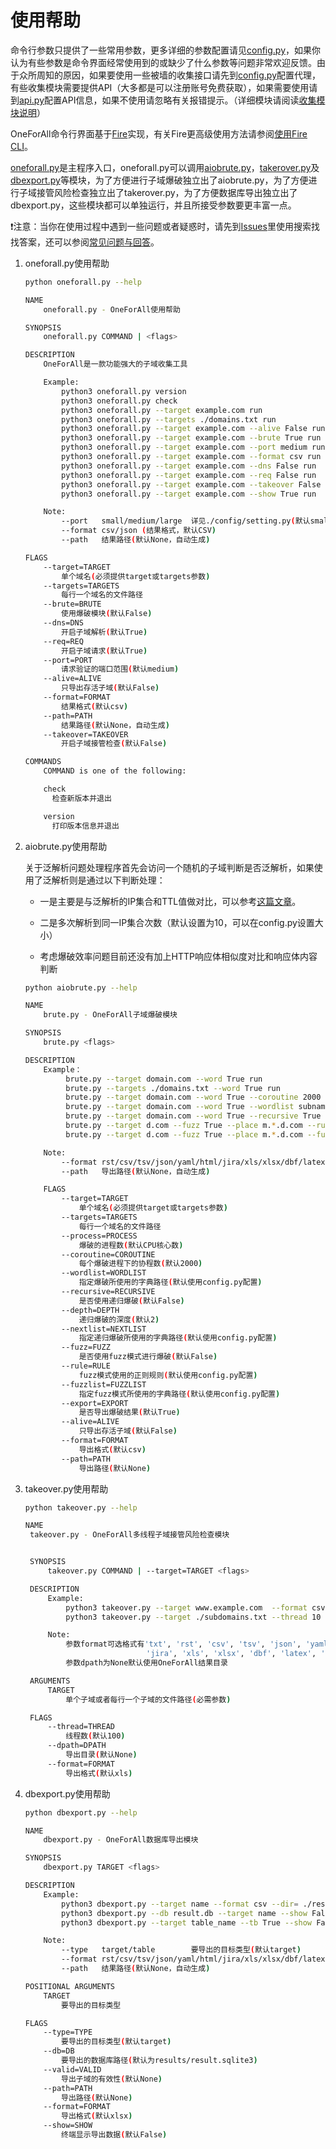 # 使用帮助

命令行参数只提供了一些常用参数，更多详细的参数配置请见[config.py](https://github.com/shmilylty/OneForAll/tree/master/oneforall/config/setting.py)，如果你认为有些参数是命令界面经常使用到的或缺少了什么参数等问题非常欢迎反馈。由于众所周知的原因，如果要使用一些被墙的收集接口请先到[config.py](https://github.com/shmilylty/OneForAll/tree/master/oneforall/config/setting.py)配置代理，有些收集模块需要提供API（大多都是可以注册账号免费获取），如果需要使用请到[api.py](https://github.com/shmilylty/OneForAll/tree/master/oneforall/config/api.py)配置API信息，如果不使用请忽略有关报错提示。（详细模块请阅读[收集模块说明](https://github.com/shmilylty/OneForAll/tree/master/docs/collection_modules.md)）

OneForAll命令行界面基于[Fire](https://github.com/google/python-fire/)实现，有关Fire更高级使用方法请参阅[使用Fire CLI](https://github.com/google/python-fire/blob/master/docs/using-cli.md)。

[oneforall.py](https://github.com/shmilylty/OneForAll/tree/master/oneforall/oneforall.py)是主程序入口，oneforall.py可以调用[aiobrute.py](https://github.com/shmilylty/OneForAll/tree/master/oneforall/aiobrute.py)，[takerover.py](https://github.com/shmilylty/OneForAll/tree/master/oneforall/takerover.py)及[dbexport.py](https://github.com/shmilylty/OneForAll/tree/master/oneforall/dbexport.py)等模块，为了方便进行子域爆破独立出了aiobrute.py，为了方便进行子域接管风险检查独立出了takerover.py，为了方便数据库导出独立出了dbexport.py，这些模块都可以单独运行，并且所接受参数要更丰富一点。

❗注意：当你在使用过程中遇到一些问题或者疑惑时，请先到[Issues](https://github.com/shmilylty/OneForAll/issues)里使用搜索找找答案，还可以参阅[常见问题与回答](https://github.com/shmilylty/OneForAll/tree/master/docs/Q&A.md)。

1. oneforall.py使用帮助

   ```bash
   python oneforall.py --help
   ```
   ```bash
   NAME
       oneforall.py - OneForAll使用帮助
   
   SYNOPSIS
       oneforall.py COMMAND | <flags>
   
   DESCRIPTION
       OneForAll是一款功能强大的子域收集工具
   
       Example:
           python3 oneforall.py version
           python3 oneforall.py check
           python3 oneforall.py --target example.com run
           python3 oneforall.py --targets ./domains.txt run
           python3 oneforall.py --target example.com --alive False run
           python3 oneforall.py --target example.com --brute True run
           python3 oneforall.py --target example.com --port medium run
           python3 oneforall.py --target example.com --format csv run
           python3 oneforall.py --target example.com --dns False run
           python3 oneforall.py --target example.com --req False run
           python3 oneforall.py --target example.com --takeover False run
           python3 oneforall.py --target example.com --show True run
   
       Note:
           --port   small/medium/large  详见./config/setting.py(默认small)
           --format csv/json (结果格式，默认CSV)
           --path   结果路径(默认None，自动生成)

   FLAGS
       --target=TARGET
           单个域名(必须提供target或targets参数)
       --targets=TARGETS
           每行一个域名的文件路径
       --brute=BRUTE
           使用爆破模块(默认False)
       --dns=DNS
           开启子域解析(默认True)
       --req=REQ
           开启子域请求(默认True)
       --port=PORT
           请求验证的端口范围(默认medium)
       --alive=ALIVE
           只导出存活子域(默认False)
       --format=FORMAT
           结果格式(默认csv)
       --path=PATH
           结果路径(默认None，自动生成)
       --takeover=TAKEOVER
           开启子域接管检查(默认False)

   COMMANDS
       COMMAND is one of the following:

       check
         检查新版本并退出

       version
         打印版本信息并退出
   ```

2. aiobrute.py使用帮助

   关于泛解析问题处理程序首先会访问一个随机的子域判断是否泛解析，如果使用了泛解析则是通过以下判断处理：
   - 一是主要是与泛解析的IP集合和TTL值做对比，可以参考[这篇文章](http://sh3ll.me/archives/201704041222.txt)。
   
   - 二是多次解析到同一IP集合次数（默认设置为10，可以在config.py设置大小）
   
   - 考虑爆破效率问题目前还没有加上HTTP响应体相似度对比和响应体内容判断

   ```bash
   python aiobrute.py --help
   ```

   ```bash
   NAME
       brute.py - OneForAll子域爆破模块
   
   SYNOPSIS
       brute.py <flags>
   
   DESCRIPTION
       Example：
            brute.py --target domain.com --word True run
            brute.py --targets ./domains.txt --word True run
            brute.py --target domain.com --word True --coroutine 2000 run
            brute.py --target domain.com --word True --wordlist subnames.txt run
            brute.py --target domain.com --word True --recursive True --depth 2 run
            brute.py --target d.com --fuzz True --place m.*.d.com --rule '[a-z]' run
            brute.py --target d.com --fuzz True --place m.*.d.com --fuzzlist subnames.txt run

       Note:
           --format rst/csv/tsv/json/yaml/html/jira/xls/xlsx/dbf/latex/ods (结果格式，默认CSV)
           --path   导出路径(默认None，自动生成)

       FLAGS
           --target=TARGET
               单个域名(必须提供target或targets参数)
           --targets=TARGETS
               每行一个域名的文件路径
           --process=PROCESS
               爆破的进程数(默认CPU核心数)
           --coroutine=COROUTINE
               每个爆破进程下的协程数(默认2000)
           --wordlist=WORDLIST
               指定爆破所使用的字典路径(默认使用config.py配置)
           --recursive=RECURSIVE
               是否使用递归爆破(默认False)
           --depth=DEPTH
               递归爆破的深度(默认2)
           --nextlist=NEXTLIST
               指定递归爆破所使用的字典路径(默认使用config.py配置)
           --fuzz=FUZZ
               是否使用fuzz模式进行爆破(默认False)
           --rule=RULE
               fuzz模式使用的正则规则(默认使用config.py配置)
           --fuzzlist=FUZZLIST
               指定fuzz模式所使用的字典路径(默认使用config.py配置)
           --export=EXPORT
               是否导出爆破结果(默认True)
           --alive=ALIVE
               只导出存活子域(默认False)
           --format=FORMAT
               导出格式(默认csv)
           --path=PATH
               导出路径(默认None)
   ```


3. takeover.py使用帮助

   ```bash
   python takeover.py --help
   ```
   
   ```bash
   NAME
    takeover.py - OneForAll多线程子域接管风险检查模块
   
   
    SYNOPSIS
        takeover.py COMMAND | --target=TARGET <flags>
   
    DESCRIPTION
        Example:
            python3 takeover.py --target www.example.com  --format csv run
            python3 takeover.py --target ./subdomains.txt --thread 10 run
   
        Note:
            参数format可选格式有'txt', 'rst', 'csv', 'tsv', 'json', 'yaml', 'html',
                              'jira', 'xls', 'xlsx', 'dbf', 'latex', 'ods'
            参数dpath为None默认使用OneForAll结果目录
   
    ARGUMENTS
        TARGET
            单个子域或者每行一个子域的文件路径(必需参数)
   
    FLAGS
        --thread=THREAD
            线程数(默认100)
        --dpath=DPATH
            导出目录(默认None)
        --format=FORMAT
            导出格式(默认xls)
   
   ```


4. dbexport.py使用帮助

   ```bash
   python dbexport.py --help
   ```

   ```bash
   NAME
       dbexport.py - OneForAll数据库导出模块
   
   SYNOPSIS
       dbexport.py TARGET <flags>
   
   DESCRIPTION
       Example:
           python3 dbexport.py --target name --format csv --dir= ./result.csv
           python3 dbexport.py --db result.db --target name --show False
           python3 dbexport.py --target table_name --tb True --show False
   
       Note:
           --type   target/table        要导出的目标类型(默认target)
           --format rst/csv/tsv/json/yaml/html/jira/xls/xlsx/dbf/latex/ods (结果格式，默认CSV)
           --path   结果路径(默认None，自动生成)
   
   POSITIONAL ARGUMENTS
       TARGET
           要导出的目标类型
   
   FLAGS
       --type=TYPE
           要导出的目标类型(默认target)
       --db=DB
           要导出的数据库路径(默认为results/result.sqlite3)
       --valid=VALID
           导出子域的有效性(默认None)
       --path=PATH
           导出路径(默认None)
       --format=FORMAT
           导出格式(默认xlsx)
       --show=SHOW
           终端显示导出数据(默认False)
   ```
